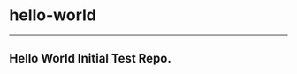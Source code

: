 # hello-world
--------------------------------
Hello World Initial Test Repo.
--------------------------------
